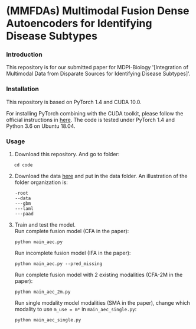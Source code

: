 # (MMFDAs) Multimodal Fusion Dense Autoencoders for Identifying Disease Subtypes

### Introduction

This repository is for our submitted paper for MDPI-Biology '[Integration of Multimodal Data from Disparate Sources for Identifying Disease Subtypes]'. 

### Installation
This repository is based on PyTorch 1.4 and CUDA 10.0. 

For installing PyTorch combining with the CUDA toolkit, please follow the official instructions in [here](https://https://pytorch.org/). The code is tested under PyTorch 1.4 and Python 3.6 on Ubuntu 18.04.

### Usage

1. Download this repository. And go to folder:
```shell
   cd code
   ```
2. Download the data [here](https://drive.google.com/file/d/1kS8I1WfOtr3ilRYpewg76p4LyyOP2vRa/view?usp=sharing) and put in the data folder. An illustration of the folder organization is:
   ```shell
   -root
   --data
   ---gbm
   ---laml
   ---paad
   ``` 

4. Train and test the model.\
   Run complete fusion model (CFA in the paper):
   ```shell
   python main_aec.py
   ```
   Run incomplete fusion model (IFA in the paper):
   ```shell
   python main_aec.py --pred_missing
   ```
   Run complete fusion model with 2 existing modalities (CFA-2M in the paper):
   ```shell
   python main_aec_2m.py
   ```
   Run single modality model modalities (SMA in the paper), change which modality to use `m_use = m*` in `main_aec_single.py`:
   ```shell
   python main_aec_single.py
   ```




